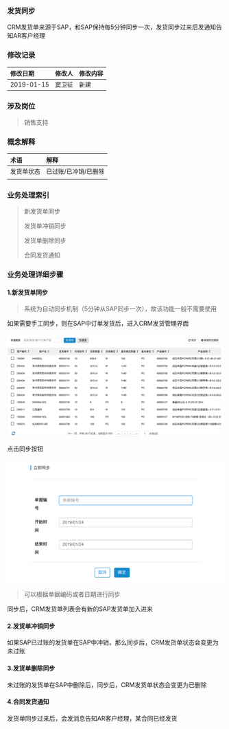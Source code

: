 ### 发货同步

CRM发货单来源于SAP，和SAP保持每5分钟同步一次，发货同步过来后发通知告知AR客户经理

### 修改记录

| 修改日期 | 修改人 | 修改内容 |
| :--- | :--- | :--- |
| 2019-01-15 | 窦卫征 | 新建 |

### 涉及岗位

> 销售支持

### 概念解释

| 术语 | 解释 |
| :--- | :--- |
| 发货单状态 | 已过账/已冲销/已删除 |
|  |  |

### 业务处理索引

> 新发货单同步
>
> 发货单冲销同步
>
> 发货单删除同步
>
> 合同发货通知

### 业务处理详细步骤

#### 1.新发货单同步

> 系统为自动同步机制（5分钟从SAP同步一次），故该功能一般不需要使用

如果需要手工同步，则在SAP中订单发货后，进入CRM发货管理界面

![](/assets/fhdlb1211.png)

点击同步按钮

![](/assets/tbtck1211.png)

> 可以根据单据编码或者日期进行同步

同步后，CRM发货单列表会有新的SAP发货单加入进来

#### 2.发货单冲销同步

如果SAP已过账的发货单在SAP中冲销，那么同步后，CRM发货单状态会变更为未过账

#### 3.发货单删除同步

未过账的发货单在SAP中删除后，同步后，CRM发货单状态会变更为已删除

#### 4.合同发货通知

发货单同步过来后，会发消息告知AR客户经理，某合同已经发货

